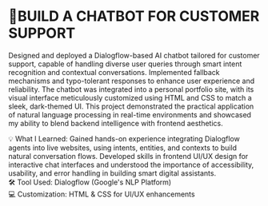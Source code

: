 <h1>🎯BUILD A CHATBOT FOR CUSTOMER SUPPORT</h1>
Designed and deployed a Dialogflow-based AI chatbot tailored for customer support, capable of handling diverse user queries through smart intent recognition and contextual conversations. Implemented fallback mechanisms and typo-tolerant responses to enhance user experience and reliability. The chatbot was integrated into a personal portfolio site, with its visual interface meticulously customized using HTML and CSS to match a sleek, dark-themed UI. This project demonstrated the practical application of natural language processing in real-time environments and showcased my ability to blend backend intelligence with frontend aesthetics.<br>

💡 What I Learned:
Gained hands-on experience integrating Dialogflow agents into live websites, using intents, entities, and contexts to build natural conversation flows. Developed skills in frontend UI/UX design for interactive chat interfaces and understood the importance of accessibility, usability, and error handling in building smart digital assistants.<br>
🛠 Tool Used: Dialogflow (Google's NLP Platform)<br>
💻 Customization: HTML & CSS for UI/UX enhancements
